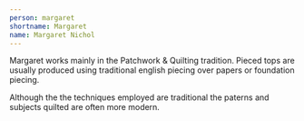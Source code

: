 ```yaml
---
person: margaret
shortname: Margaret
name: Margaret Nichol
---
```


Margaret works mainly in the Patchwork & Quilting tradition. Pieced tops are usually produced using traditional english piecing over papers or foundation piecing.

Although the the techniques employed are traditional the paterns and subjects quilted are often more modern.
